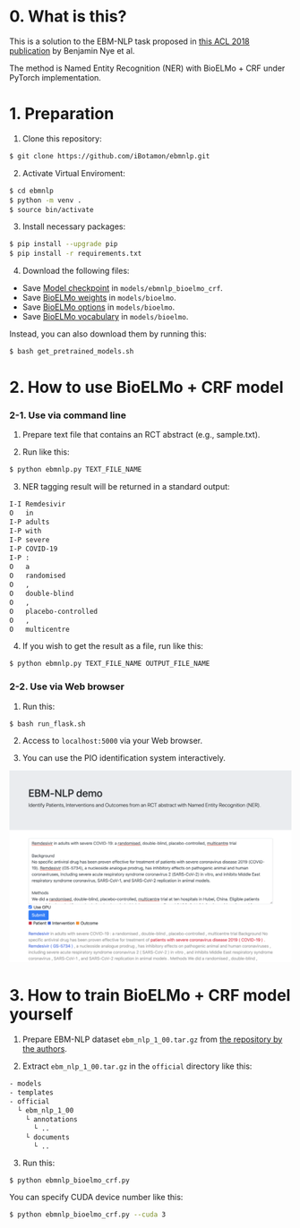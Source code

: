 # 0. What is this?

This is a solution to the EBM-NLP task proposed in [this ACL 2018 publication](https://arxiv.org/abs/1806.04185) by Benjamin Nye et al.

The method is Named Entity Recognition (NER) with BioELMo + CRF under PyTorch implementation.

# 1. Preparation
1. Clone this repository:
```sh
$ git clone https://github.com/iBotamon/ebmnlp.git
```

2. Activate Virtual Enviroment:
```sh
$ cd ebmnlp
$ python -m venv .
$ source bin/activate
```

3. Install necessary packages:

```sh
$ pip install --upgrade pip
$ pip install -r requirements.txt
```

4. Download the following files:
- Save [Model checkpoint](https://drive.google.com/drive/folders/1cID_mPxRnq6nQ6ZmbL0S3wyGslD--JsT?usp=sharing) in `models/ebmnlp_bioelmo_crf`.
- Save [BioELMo weights](https://drive.google.com/file/d/1CHRd5YQrt3ys64WfJkJR1KX72-2CaT4I/view) in `models/bioelmo`.
- Save [BioELMo options](https://drive.google.com/file/d/19sLZ1NhUtD_bMgTstSRWoVDx6Vm-T8Qt/view) in `models/bioelmo`.
- Save [BioELMo vocabulary](https://drive.google.com/file/d/15cXEVoRhUQ9oBnHVFP3nx6GQozczgxgP/view) in `models/bioelmo`.

Instead, you can also download them by running this:
```sh
$ bash get_pretrained_models.sh
```

# 2. How to use BioELMo + CRF model
### 2-1. Use via command line
1. Prepare text file that contains an RCT abstract (e.g., sample.txt).

2. Run like this:
```sh
$ python ebmnlp.py TEXT_FILE_NAME
```

3. NER tagging result will be returned in a standard output:
```
I-I	Remdesivir
O	in
I-P	adults
I-P	with
I-P	severe
I-P	COVID-19
I-P	:
O	a
O	randomised
O	,
O	double-blind
O	,
O	placebo-controlled
O	,
O	multicentre
```

4. If you wish to get the result as a file, run like this:
```sh
$ python ebmnlp.py TEXT_FILE_NAME OUTPUT_FILE_NAME
```

### 2-2. Use via Web browser
1. Run this:
```
$ bash run_flask.sh
```

2. Access to `localhost:5000` via your Web browser.

3. You can use the PIO identification system interactively.

![Flask demo image](ebmnlp_flask_demo.png)


# 3. How to train BioELMo + CRF model yourself
1. Prepare EBM-NLP dataset `ebm_nlp_1_00.tar.gz` from [the repository by the authors](https://github.com/bepnye/EBM-NLP).

2. Extract `ebm_nlp_1_00.tar.gz` in the `official` directory like this:
```
- models
- templates
- official
  └ ebm_nlp_1_00
    └ annotations
      └ ..
    └ documents
      └ ..
```

3. Run this:
```sh
$ python ebmnlp_bioelmo_crf.py
```

You can specify CUDA device number like this:
```sh
$ python ebmnlp_bioelmo_crf.py --cuda 3
```
